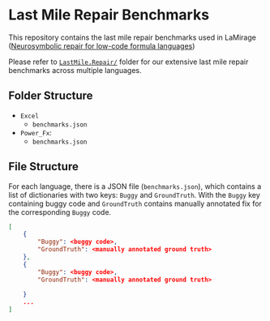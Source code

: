 # Last Mile Repair Benchmarks

This repository contains the last mile repair benchmarks used in LaMirage ([Neurosymbolic repair for low-code formula languages](https://dl.acm.org/doi/abs/10.1145/3563327))

Please refer to [`LastMile.Repair/`](../LastMile.Repair/) folder for our extensive last mile repair 
benchmarks across multiple languages.

## Folder Structure

- `Excel`
    - `benchmarks.json`
- `Power_Fx`:
    - `benchmarks.json`


## File Structure
For each language, there is a JSON file (`benchmarks.json`), which contains a list of dictionaries
with two keys: `Buggy` and `GroundTruth`. With the `Buggy` key containing buggy code and `GroundTruth`
contains manually annotated fix for the corresponding `Buggy` code.

```JSON
[
    {
        "Buggy": <buggy code>,
        "GroundTruth": <manually annotated ground truth>
    },
    {
        "Buggy": <buggy code>,
        "GroundTruth": <manually annotated ground truth>
    
    }
    ...
]
```